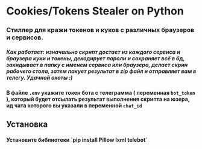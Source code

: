 # Cookies/Tokens Stealer on Python


### Стиллер для кражи токенов и куков с различных браузеров и сервисов. 

<h5>Как работает: изначально скрипт достает из каждого сервиса и браузера куки и токены, декодирует пароли и сохраняет всё в бд, закидывает в папку с именем сервиса или браузера, делает скрин рабочего стола, затем пакует результат в zip файл и отправляет вам в телегу. Удачной охоты :)</h5>

#### В файле `.env` укажите токен бота с телеграмма ( переменная `bot_token` ), который будет отсылать результат выполнения скрипта на юзера, ид чата которого вы указали в переменной `chat_id` 

## Установка

<h4>Установите библиотеки `pip install Pillow lxml telebot`</h4>
